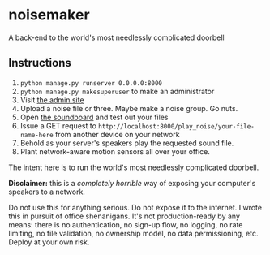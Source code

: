 # noisemaker

A back-end to the world's most needlessly complicated doorbell


## Instructions

1) `python manage.py runserver 0.0.0.0:8000`
2) `python manage.py makesuperuser` to make an administrator
3) Visit [the admin site](http://localhost:8000/admin)
4) Upload a noise file or three. Maybe make a noise group. Go nuts.
5) Open [the soundboard](http://localhost:8000/) and test out your files
6) Issue a GET request to `http://localhost:8000/play_noise/your-file-name-here` from another device on your network
7) Behold as your server's speakers play the requested sound file.
8) Plant network-aware motion sensors all over your office.

The intent here is to run the world's most needlessly complicated doorbell.

**Disclaimer:** this is a *completely horrible* way of exposing your computer's speakers to a network.

Do not use this for anything serious. Do not expose it to the internet. I wrote this in pursuit of office shenanigans. 
It's not production-ready by any means: there is no authentication, no sign-up flow, no logging, no rate limiting, no 
file validation, no ownership model, no data permissioning, etc. Deploy at your own risk.
